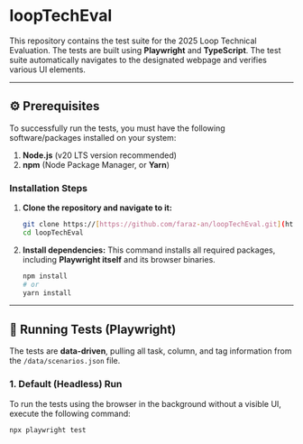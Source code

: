 # loopTechEval

This repository contains the test suite for the 2025 Loop Technical Evaluation. The tests are built using **Playwright** and **TypeScript**. The test suite automatically navigates to the designated webpage and verifies various UI elements.

---

## ⚙️ Prerequisites

To successfully run the tests, you must have the following software/packages installed on your system:

1.  **Node.js** (v20 LTS version recommended)
2.  **npm** (Node Package Manager, or **Yarn**)

### Installation Steps

1.  **Clone the repository and navigate to it:**
    ```bash
    git clone https://[https://github.com/faraz-an/loopTechEval.git](https://github.com/faraz-an/loopTechEval.git)
    cd loopTechEval
    ```
2.  **Install dependencies:** This command installs all required packages, including **Playwright itself** and its browser binaries.
    ```bash
    npm install
    # or
    yarn install
    ```

---

## 🧪 Running Tests (Playwright)

The tests are **data-driven**, pulling all task, column, and tag information from the `/data/scenarios.json` file. 

### 1. Default (Headless) Run

To run the tests using the browser in the background without a visible UI, execute the following command:

```bash
npx playwright test